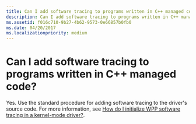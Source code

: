 ```yaml
---
title: Can I add software tracing to programs written in C++ managed code
description: Can I add software tracing to programs written in C++ managed code
ms.assetid: f016c710-9b27-4b62-9573-0e66857b0fb0
ms.date: 04/20/2017
ms.localizationpriority: medium
---
```


# Can I add software tracing to programs written in C++ managed code?


Yes. Use the standard procedure for adding software tracing to the driver's source code. For more information, see [How do I initialize WPP software tracing in a kernel-mode driver?](how-do-i-initialize-wpp-software-tracing-in-a-kernel-mode-driver-.md).

 

 





